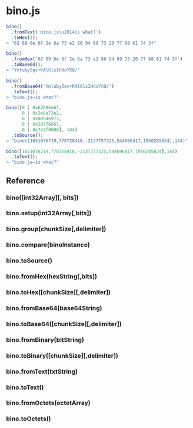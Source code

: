 # bino.js

```javascript
bino()
  .fromText('bino.js\u2014is what?')
  .toHex(2);
> "62 69 6e 6f 2e 6a 73 e2 80 94 69 73 20 77 68 61 74 3f"

bino()
  .fromHex('62 69 6e 6f 2e 6a 73 e2 80 94 69 73 20 77 68 61 74 3f')
  .toBase64();
> "Ymluby5qc+KAlGlzIHdoYXQ/"

bino()
  .fromBase64('Ymluby5qc+KAlGlzIHdoYXQ/')
  .toText();
> "bino.js—is what?"

bino([0 | 0x62696e6f, 
      0 | 0x2e6a73e2, 
      0 | 0x80946973, 
      0 | 0x20776861, 
      0 | 0x743f0000], 144)
  .toSource();
> "bino([1651076719,778728418,-2137757325,544696417,1950285824],144)"

bino([1651076719,778728418,-2137757325,544696417,1950285824],144)
  .toText();
> "bino.js—is what?"
```

## Reference
### bino([int32Array][, bits])
### bino.setup(int32Array[,bits])
### bino.group(chunkSize[,delimiter])
### bino.compare(binoInstance)
### bino.toSource()
### bino.fromHex(hexString[,bits])
### bino.toHex([chunkSize][,delimiter])
### bino.fromBase64(base64String)
### bino.toBase64([chunkSize][,delimiter])
### bino.fromBinary(bitString)
### bino.toBinary([chunkSize][,delimiter])
### bino.fromText(txtString)
### bino.toText()
### bino.fromOctets(octetArray)
### bino.toOctets()
